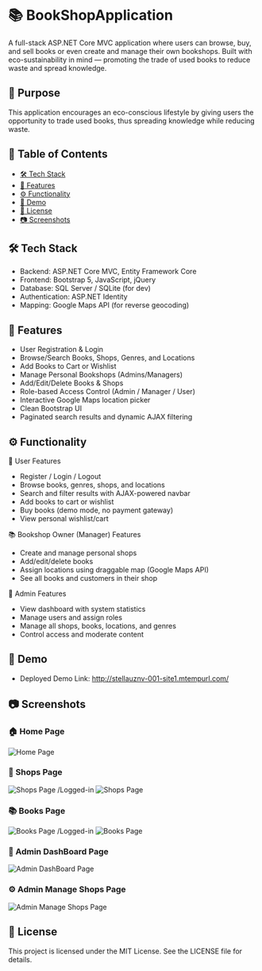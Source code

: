 # 📚 BookShopApplication
A full-stack ASP.NET Core MVC application where users can browse, buy, and sell books or even create and manage their own bookshops. Built with eco-sustainability in mind — promoting the trade of used books to reduce waste and spread knowledge.

## 🌱 Purpose
This application encourages an eco-conscious lifestyle by giving users the opportunity to trade used books, thus spreading knowledge while reducing waste.

## 🧭 Table of Contents
- [🛠️ Tech Stack](#-tech-stack)
- [🚀 Features](#-Features)
- [⚙️ Functionality](#-Functionality)
- [🎥 Demo](#-Demo)
- [🪪 License](#-License)
- [📷 Screenshots](#-Screenshots)

## 🛠️ Tech Stack
- Backend: ASP.NET Core MVC, Entity Framework Core
- Frontend: Bootstrap 5, JavaScript, jQuery
- Database: SQL Server / SQLite (for dev)
- Authentication: ASP.NET Identity
- Mapping: Google Maps API (for reverse geocoding)

## 🚀 Features
- User Registration & Login
- Browse/Search Books, Shops, Genres, and Locations
- Add Books to Cart or Wishlist
- Manage Personal Bookshops (Admins/Managers)
- Add/Edit/Delete Books & Shops
- Role-based Access Control (Admin / Manager / User)
- Interactive Google Maps location picker
- Clean Bootstrap UI
- Paginated search results and dynamic AJAX filtering

## ⚙️ Functionality
🛒 User Features
- Register / Login / Logout
- Browse books, genres, shops, and locations
- Search and filter results with AJAX-powered navbar
- Add books to cart or wishlist
- Buy books (demo mode, no payment gateway)
- View personal wishlist/cart

📚 Bookshop Owner (Manager) Features
- Create and manage personal shops
- Add/edit/delete books
- Assign locations using draggable map (Google Maps API)
- See all books and customers in their shop

🔐 Admin Features
- View dashboard with system statistics
- Manage users and assign roles
- Manage all shops, books, locations, and genres
- Control access and moderate content

## 🎥 Demo
- Deployed Demo Link: http://stellauznv-001-site1.mtempurl.com/

## 📷 Screenshots

### 🏠 Home Page
![Home Page](BookShopApplication.Web/wwwroot/screenshots/home-page.png)

### 🛒 Shops Page
![Shops Page](BookShopApplication.Web/wwwroot/screenshots/shops-page.png)
/Logged-in
![Shops Page](BookShopApplication.Web/wwwroot/screenshots/shops-page-logged.png)

### 📚 Books Page
![Books Page](BookShopApplication.Web/wwwroot/screenshots/books-page.png)
/Logged-in
![Books Page](BookShopApplication.Web/wwwroot/screenshots/books-page-logged.png)

### 🔐 Admin DashBoard Page
![Admin DashBoard Page](BookShopApplication.Web/wwwroot/screenshots/admin-dashboard-page.png)

### ⚙️ Admin Manage Shops Page
![Admin Manage Shops Page](BookShopApplication.Web/wwwroot/screenshots/admin-manage-shops-page.png)

## 🪪 License
This project is licensed under the MIT License. See the LICENSE file for details.
